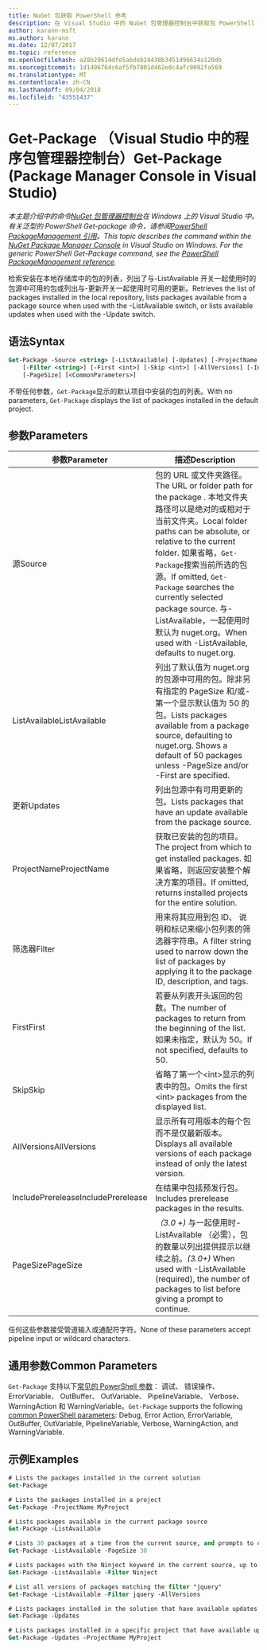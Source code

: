 ```yaml
---
title: NuGet 包获取 PowerShell 参考
description: 在 Visual Studio 中的 NuGet 包管理器控制台中获取包 PowerShell 命令参考。
author: karann-msft
ms.author: karann
ms.date: 12/07/2017
ms.topic: reference
ms.openlocfilehash: a28b29614dfe5abdeb24438b3451d96634a120db
ms.sourcegitcommit: 1d1406764c6af5fb7801d462e0c4afc9092fa569
ms.translationtype: MT
ms.contentlocale: zh-CN
ms.lasthandoff: 09/04/2018
ms.locfileid: "43551437"
---
```

# <a name="get-package-package-manager-console-in-visual-studio"></a><span data-ttu-id="ade98-103">Get-Package （Visual Studio 中的程序包管理器控制台）</span><span class="sxs-lookup"><span data-stu-id="ade98-103">Get-Package (Package Manager Console in Visual Studio)</span></span>

<span data-ttu-id="ade98-104">*本主题介绍中的命令[NuGet 包管理器控制台](package-manager-console.md)在 Windows 上的 Visual Studio 中。有关泛型的 PowerShell Get-package 命令，请参阅[PowerShell PackageManagement 引用](/powershell/module/packagemanagement/?view=powershell-6)。*</span><span class="sxs-lookup"><span data-stu-id="ade98-104">*This topic describes the command within the [NuGet Package Manager Console](package-manager-console.md) in Visual Studio on Windows. For the generic PowerShell Get-Package command, see the [PowerShell PackageManagement reference](/powershell/module/packagemanagement/?view=powershell-6).*</span></span>

<span data-ttu-id="ade98-105">检索安装在本地存储库中的包的列表，列出了与-ListAvailable 开关一起使用时的包源中可用的包或列出与-更新开关一起使用时可用的更新。</span><span class="sxs-lookup"><span data-stu-id="ade98-105">Retrieves the list of packages installed in the local repository, lists packages available from a package source when used with the -ListAvailable switch, or lists available updates when used with the -Update switch.</span></span>

## <a name="syntax"></a><span data-ttu-id="ade98-106">语法</span><span class="sxs-lookup"><span data-stu-id="ade98-106">Syntax</span></span>

```ps
Get-Package -Source <string> [-ListAvailable] [-Updates] [-ProjectName <string>]
    [-Filter <string>] [-First <int>] [-Skip <int>] [-AllVersions] [-IncludePrerelease]
    [-PageSize] [<CommonParameters>]
```

<span data-ttu-id="ade98-107">不带任何参数，`Get-Package`显示的默认项目中安装的包的列表。</span><span class="sxs-lookup"><span data-stu-id="ade98-107">With no parameters, `Get-Package` displays the list of packages installed in the default project.</span></span>

## <a name="parameters"></a><span data-ttu-id="ade98-108">参数</span><span class="sxs-lookup"><span data-stu-id="ade98-108">Parameters</span></span>

| <span data-ttu-id="ade98-109">参数</span><span class="sxs-lookup"><span data-stu-id="ade98-109">Parameter</span></span> | <span data-ttu-id="ade98-110">描述</span><span class="sxs-lookup"><span data-stu-id="ade98-110">Description</span></span> |
| --- | --- |
| <span data-ttu-id="ade98-111">源</span><span class="sxs-lookup"><span data-stu-id="ade98-111">Source</span></span> | <span data-ttu-id="ade98-112">包的 URL 或文件夹路径。</span><span class="sxs-lookup"><span data-stu-id="ade98-112">The URL or folder path for the package .</span></span> <span data-ttu-id="ade98-113">本地文件夹路径可以是绝对的或相对于当前文件夹。</span><span class="sxs-lookup"><span data-stu-id="ade98-113">Local folder paths can be absolute, or relative to the current folder.</span></span> <span data-ttu-id="ade98-114">如果省略，`Get-Package`搜索当前所选的包源。</span><span class="sxs-lookup"><span data-stu-id="ade98-114">If omitted, `Get-Package` searches the currently selected package source.</span></span> <span data-ttu-id="ade98-115">与-ListAvailable，一起使用时默认为 nuget.org。</span><span class="sxs-lookup"><span data-stu-id="ade98-115">When used with -ListAvailable, defaults to nuget.org.</span></span> |
| <span data-ttu-id="ade98-116">ListAvailable</span><span class="sxs-lookup"><span data-stu-id="ade98-116">ListAvailable</span></span> | <span data-ttu-id="ade98-117">列出了默认值为 nuget.org 的包源中可用的包。除非另有指定的 PageSize 和/或-第一个显示默认值为 50 的包。</span><span class="sxs-lookup"><span data-stu-id="ade98-117">Lists packages available from a package source, defaulting to nuget.org. Shows a default of 50 packages unless -PageSize and/or -First are specified.</span></span> |
| <span data-ttu-id="ade98-118">更新</span><span class="sxs-lookup"><span data-stu-id="ade98-118">Updates</span></span> | <span data-ttu-id="ade98-119">列出包源中有可用更新的包。</span><span class="sxs-lookup"><span data-stu-id="ade98-119">Lists packages that have an update available from the package source.</span></span> |
| <span data-ttu-id="ade98-120">ProjectName</span><span class="sxs-lookup"><span data-stu-id="ade98-120">ProjectName</span></span> | <span data-ttu-id="ade98-121">获取已安装的包的项目。</span><span class="sxs-lookup"><span data-stu-id="ade98-121">The project from which to get installed packages.</span></span> <span data-ttu-id="ade98-122">如果省略，则返回安装整个解决方案的项目。</span><span class="sxs-lookup"><span data-stu-id="ade98-122">If omitted, returns installed projects for the entire solution.</span></span> |
| <span data-ttu-id="ade98-123">筛选器</span><span class="sxs-lookup"><span data-stu-id="ade98-123">Filter</span></span> | <span data-ttu-id="ade98-124">用来将其应用到包 ID、 说明和标记来缩小包列表的筛选器字符串。</span><span class="sxs-lookup"><span data-stu-id="ade98-124">A filter string used to narrow down the list of packages by applying it to the package ID, description, and tags.</span></span> |
| <span data-ttu-id="ade98-125">First</span><span class="sxs-lookup"><span data-stu-id="ade98-125">First</span></span> | <span data-ttu-id="ade98-126">若要从列表开头返回的包数。</span><span class="sxs-lookup"><span data-stu-id="ade98-126">The number of packages to return from the beginning of the list.</span></span> <span data-ttu-id="ade98-127">如果未指定，默认为 50。</span><span class="sxs-lookup"><span data-stu-id="ade98-127">If not specified, defaults to 50.</span></span> |
| <span data-ttu-id="ade98-128">Skip</span><span class="sxs-lookup"><span data-stu-id="ade98-128">Skip</span></span> | <span data-ttu-id="ade98-129">省略了第一个&lt;int&gt;显示的列表中的包。</span><span class="sxs-lookup"><span data-stu-id="ade98-129">Omits the first &lt;int&gt; packages from the displayed list.</span></span>  |
| <span data-ttu-id="ade98-130">AllVersions</span><span class="sxs-lookup"><span data-stu-id="ade98-130">AllVersions</span></span> | <span data-ttu-id="ade98-131">显示所有可用版本的每个包而不是仅最新版本。</span><span class="sxs-lookup"><span data-stu-id="ade98-131">Displays all available versions of each package instead of only the latest version.</span></span> |
| <span data-ttu-id="ade98-132">IncludePrerelease</span><span class="sxs-lookup"><span data-stu-id="ade98-132">IncludePrerelease</span></span> | <span data-ttu-id="ade98-133">在结果中包括预发行包。</span><span class="sxs-lookup"><span data-stu-id="ade98-133">Includes prerelease packages in the results.</span></span> |
| <span data-ttu-id="ade98-134">PageSize</span><span class="sxs-lookup"><span data-stu-id="ade98-134">PageSize</span></span> | <span data-ttu-id="ade98-135">*（3.0 +)* 与一起使用时-ListAvailable （必需），包的数量以列出提供提示以继续之前。</span><span class="sxs-lookup"><span data-stu-id="ade98-135">*(3.0+)* When used with -ListAvailable (required), the number of packages to list before giving a prompt to continue.</span></span> |

<span data-ttu-id="ade98-136">任何这些参数接受管道输入或通配符字符。</span><span class="sxs-lookup"><span data-stu-id="ade98-136">None of these parameters accept pipeline input or wildcard characters.</span></span>

## <a name="common-parameters"></a><span data-ttu-id="ade98-137">通用参数</span><span class="sxs-lookup"><span data-stu-id="ade98-137">Common Parameters</span></span>

<span data-ttu-id="ade98-138">`Get-Package` 支持以下[常见的 PowerShell 参数](http://go.microsoft.com/fwlink/?LinkID=113216)： 调试、 错误操作、 ErrorVariable、 OutBuffer、 OutVariable、 PipelineVariable、 Verbose、 WarningAction 和 WarningVariable。</span><span class="sxs-lookup"><span data-stu-id="ade98-138">`Get-Package` supports the following [common PowerShell parameters](http://go.microsoft.com/fwlink/?LinkID=113216): Debug, Error Action, ErrorVariable, OutBuffer, OutVariable, PipelineVariable, Verbose, WarningAction, and WarningVariable.</span></span>

## <a name="examples"></a><span data-ttu-id="ade98-139">示例</span><span class="sxs-lookup"><span data-stu-id="ade98-139">Examples</span></span>

```ps
# Lists the packages installed in the current solution
Get-Package

# Lists the packages installed in a project
Get-Package -ProjectName MyProject

# Lists packages available in the current package source
Get-Package -ListAvailable

# Lists 30 packages at a time from the current source, and prompts to continue if more are available
Get-Package -ListAvailable -PageSize 30

# Lists packages with the Ninject keyword in the current source, up to 50
Get-Package -ListAvailable -Filter Ninject

# List all versions of packages matching the filter "jquery"
Get-Package -ListAvailable -Filter jquery -AllVersions

# Lists packages installed in the solution that have available updates
Get-Package -Updates

# Lists packages installed in a specific project that have available updates
Get-Package -Updates -ProjectName MyProject
```
